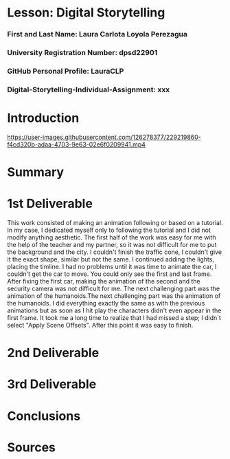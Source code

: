# Lesson: Digital Storytelling

### First and Last Name: Laura Carlota Loyola Perezagua
### University Registration Number: dpsd22901
### GitHub Personal Profile: LauraCLP
### Digital-Storytelling-Individual-Assignment: xxx

# Introduction


https://user-images.githubusercontent.com/126278377/229219860-f4cd320b-adaa-4703-9e63-02e6f0209941.mp4




# Summary


# 1st Deliverable
This work consisted of making an animation following or based on a tutorial. In my case, I dedicated myself only to following the tutorial and I did not modify anything aesthetic. The first half of the work was easy for me with the help of the teacher and my partner, so it was not difficult for me to put the background and the city. I couldn't finish the traffic cone, I couldn't give it the exact shape, similar but not the same.
I continued adding the lights, placing the timline. I had no problems until it was time to animate the car, I couldn't get the car to move. You could only see the first and last frame. After fixing the first car, making the animation of the second and the security camera was not difficult for me.
The next challenging part was the animation of the humanoids.The next challenging part was the animation of the humanoids. I did everything exactly the same as with the previous animations but as soon as I hit play the characters didn't even appear in the first frame. It took me a long time to realize that I had missed a step; I didn´t  select "Apply Scene Offsets". After this point it was easy to finish.
# 2nd Deliverable


# 3rd Deliverable 


# Conclusions


# Sources
